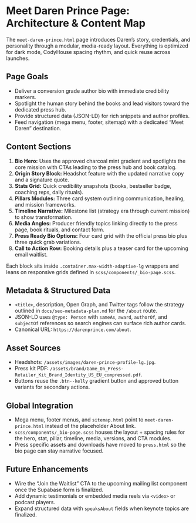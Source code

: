 # Meet Daren Prince Page: Architecture & Content Map

The `meet-daren-prince.html` page introduces Daren’s story, credentials, and personality through a modular, media-ready layout. Everything is optimized for dark mode, CodyHouse spacing rhythm, and quick reuse across launches.

## Page Goals
- Deliver a conversion grade author bio with immediate credibility markers.
- Spotlight the human story behind the books and lead visitors toward the dedicated press hub.
- Provide structured data (JSON-LD) for rich snippets and author profiles.
- Feed navigation (mega menu, footer, sitemap) with a dedicated “Meet Daren” destination.

## Content Sections
1. **Bio Hero:** Uses the approved charcoal mint gradient and spotlights the core mission with CTAs leading to the press hub and book catalog.
2. **Origin Story Block:** Headshot feature with the updated narrative copy and a signature quote.
3. **Stats Grid:** Quick credibility snapshots (books, bestseller badge, coaching reps, daily rituals).
4. **Pillars Modules:** Three card system outlining communication, healing, and mission frameworks.
5. **Timeline Narrative:** Milestone list (strategy era through current mission) to show transformation.
6. **Media Angles:** Producer friendly topics linking directly to the press page, book rituals, and contact form.
7. **Press Ready Bio Options:** Four card grid with the official press bio plus three quick grab variations.
8. **Call to Action Row:** Booking details plus a teaser card for the upcoming email waitlist.

Each block sits inside `.container.max-width-adaptive-lg` wrappers and leans on responsive grids defined in `scss/components/_bio-page.scss`.

## Metadata & Structured Data
- `<title>`, description, Open Graph, and Twitter tags follow the strategy outlined in `docs/seo-metadata-plan.md` for the `/about` route.
- JSON-LD uses `@type: Person` with `sameAs`, `award`, `authorOf`, and `subjectOf` references so search engines can surface rich author cards.
- Canonical URL: `https://darenprince.com/about`.

## Asset Sources
- Headshots: `/assets/images/daren-prince-profile-lg.jpg`.
- Press kit PDF: `/assets/brand/Game_On_Press-Retailer_Kit_Brand_Identity_US_EU_compressed.pdf`.
- Buttons reuse the `.btn--kelly` gradient button and approved button variants for secondary actions.

## Global Integration
- Mega menu, footer menus, and `sitemap.html` point to `meet-daren-prince.html` instead of the placeholder About link.
- `scss/components/_bio-page.scss` houses the layout + spacing rules for the hero, stat, pillar, timeline, media, versions, and CTA modules.
- Press specific assets and downloads have moved to `press.html` so the bio page can stay narrative focused.

## Future Enhancements
- Wire the “Join the Waitlist” CTA to the upcoming mailing list component once the Supabase form is finalized.
- Add dynamic testimonials or embedded media reels via `<video>` or podcast players.
- Expand structured data with `speaksAbout` fields when keynote topics are finalized.
